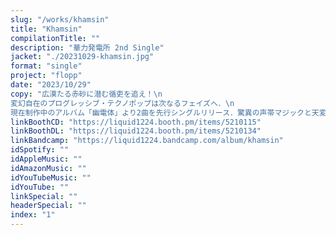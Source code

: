 ```yaml
---
slug: "/works/khamsin"
title: "Khamsin"
compilationTitle: ""
description: "華力発電所 2nd Single"
jacket: "./20231029-khamsin.jpg"
format: "single"
project: "flopp"
date: "2023/10/29"
copy: "広漠たる赤砂に潜む循吏を追え！\n
変幻自在のプログレッシブ・テクノポップは次なるフェイズへ．\n
現在制作中のアルバム「幽電体」より2曲を先行シングルリリース．驚異の声帯マジックと天変地異的サウンドをその身に受けよ．"
linkBoothCD: "https://liquid1224.booth.pm/items/5210115"
linkBoothDL: "https://liquid1224.booth.pm/items/5210134"
linkBandcamp: "https://liquid1224.bandcamp.com/album/khamsin"
idSpotify: ""
idAppleMusic: ""
idAmazonMusic: ""
idYouTubeMusic: ""
idYouTube: ""
linkSpecial: ""
headerSpecial: ""
index: "1"
---
```

